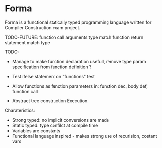 # Forma
Forma is a functional statically typed programming language written for Compiler Construction exam project.

TODO-FUTURE:
function call arguments type match
function return statement match type

TODO:
- Manage to make function declaration usefull, remove type param specification from function definition ?
- Test ifelse statement on "functions" test
- Allow functions as function parameters in: function dec, body def, function call

- Abstract tree construction Execution.

Charateristics:
- Strong typed: no implicit conversions are made
- Static typed: type confilct at compile time
- Variables are constants
- Functional language inspired - makes strong use of recurision, costant vars
